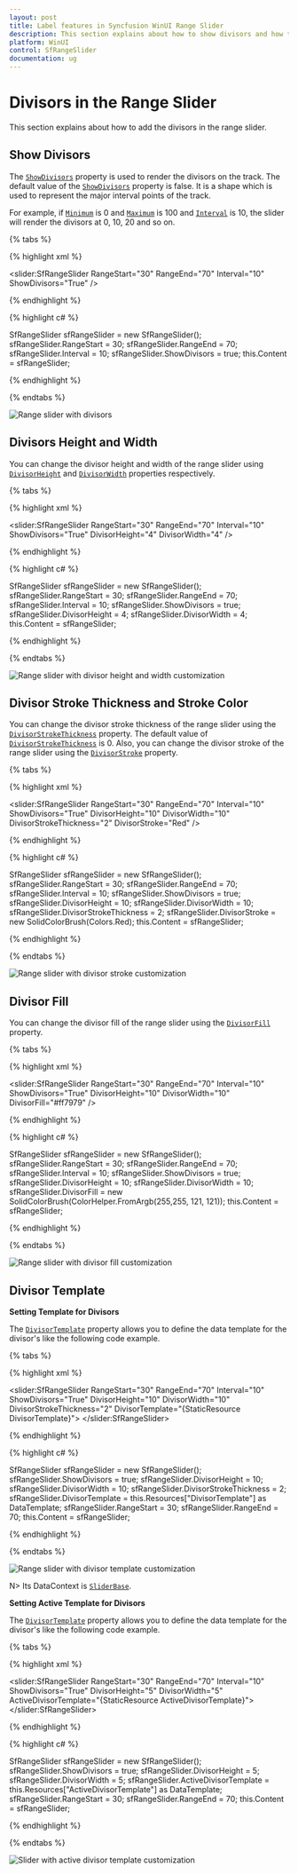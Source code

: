 ```yaml
---
layout: post
title: Label features in Syncfusion WinUI Range Slider
description: This section explains about how to show divisors and how to customize it in the Syncfusion WinUI range slider.
platform: WinUI
control: SfRangeSlider
documentation: ug
---
```


# Divisors in the Range Slider

This section explains about how to add the divisors in the range slider.

## Show Divisors

The [`ShowDivisors`](https://help.syncfusion.com/cr/winui/Syncfusion.UI.Xaml.Sliders.SliderBase.html#Syncfusion_UI_Xaml_Sliders_SliderBase_ShowDivisors) property is used to render the divisors on the track. The default value of the [`ShowDivisors`](https://help.syncfusion.com/cr/winui/Syncfusion.UI.Xaml.Sliders.SliderBase.html#Syncfusion_UI_Xaml_Sliders_SliderBase_ShowDivisors) property is false. It is a shape which is used to represent the major interval points of the track.

For example, if [`Minimum`](https://help.syncfusion.com/cr/winui/Syncfusion.UI.Xaml.Sliders.SliderBase.html#Syncfusion_UI_Xaml_Sliders_SliderBase_Minimum) is 0 and [`Maximum`](https://help.syncfusion.com/cr/winui/Syncfusion.UI.Xaml.Sliders.SliderBase.html#Syncfusion_UI_Xaml_Sliders_SliderBase_Maximum) is 100 and [`Interval`](https://help.syncfusion.com/cr/winui/Syncfusion.UI.Xaml.Sliders.SliderBase.html#Syncfusion_UI_Xaml_Sliders_SliderBase_Interval) is 10, the slider will render the divisors at 0, 10, 20 and so on.

{% tabs %}

{% highlight xml %}

<slider:SfRangeSlider RangeStart="30"
                      RangeEnd="70"
                      Interval="10"
                      ShowDivisors="True" />

{% endhighlight %}

{% highlight c# %}

SfRangeSlider sfRangeSlider = new SfRangeSlider();
sfRangeSlider.RangeStart = 30;
sfRangeSlider.RangeEnd = 70;
sfRangeSlider.Interval = 10;
sfRangeSlider.ShowDivisors = true;
this.Content = sfRangeSlider;

{% endhighlight %}

{% endtabs %}

![Range slider with divisors](images/divisors/slider-showDivisors.png)

## Divisors Height and Width

You can change the divisor height and width of the range slider using [`DivisorHeight`](https://help.syncfusion.com/cr/winui/Syncfusion.UI.Xaml.Sliders.SliderBase.html#Syncfusion_UI_Xaml_Sliders_SliderBase_DivisorHeight) and [`DivisorWidth`](https://help.syncfusion.com/cr/winui/Syncfusion.UI.Xaml.Sliders.SliderBase.html#Syncfusion_UI_Xaml_Sliders_SliderBase_DivisorWidth) properties respectively.

{% tabs %}

{% highlight xml %}

<slider:SfRangeSlider RangeStart="30"
                      RangeEnd="70"
                      Interval="10"
                      ShowDivisors="True"
                      DivisorHeight="4"
                      DivisorWidth="4" />

{% endhighlight %}

{% highlight c# %}

SfRangeSlider sfRangeSlider = new SfRangeSlider();
sfRangeSlider.RangeStart = 30;
sfRangeSlider.RangeEnd = 70;
sfRangeSlider.Interval = 10;
sfRangeSlider.ShowDivisors = true;
sfRangeSlider.DivisorHeight = 4;
sfRangeSlider.DivisorWidth = 4;
this.Content = sfRangeSlider;

{% endhighlight %}

{% endtabs %}

![Range slider with divisor height and width customization](images/divisors/slider-divisorHeightWidth.png)

## Divisor Stroke Thickness and Stroke Color

You can change the divisor stroke thickness of the range slider using the [`DivisorStrokeThickness`](https://help.syncfusion.com/cr/winui/Syncfusion.UI.Xaml.Sliders.SliderBase.html#Syncfusion_UI_Xaml_Sliders_SliderBase_DivisorStrokeThickness) property. The default value of [`DivisorStrokeThickness`](https://help.syncfusion.com/cr/winui/Syncfusion.UI.Xaml.Sliders.SliderBase.html#Syncfusion_UI_Xaml_Sliders_SliderBase_DivisorStrokeThickness) is 0. Also, you can change the divisor stroke of the range slider using the [`DivisorStroke`](https://help.syncfusion.com/cr/winui/Syncfusion.UI.Xaml.Sliders.SliderBase.html#Syncfusion_UI_Xaml_Sliders_SliderBase_DivisorStroke) property.

{% tabs %}

{% highlight xml %}

<slider:SfRangeSlider RangeStart="30"
                      RangeEnd="70"
                      Interval="10"
                      ShowDivisors="True"
                      DivisorHeight="10"
                      DivisorWidth="10"
                      DivisorStrokeThickness="2"
                      DivisorStroke="Red" />

{% endhighlight %}

{% highlight c# %}

SfRangeSlider sfRangeSlider = new SfRangeSlider();
sfRangeSlider.RangeStart = 30;
sfRangeSlider.RangeEnd = 70;
sfRangeSlider.Interval = 10;
sfRangeSlider.ShowDivisors = true;
sfRangeSlider.DivisorHeight = 10;
sfRangeSlider.DivisorWidth = 10;
sfRangeSlider.DivisorStrokeThickness = 2;
sfRangeSlider.DivisorStroke = new SolidColorBrush(Colors.Red);
this.Content = sfRangeSlider;

{% endhighlight %}

{% endtabs %}

![Range slider with divisor stroke customization](images/divisors/slider-divisorstroke.png)

## Divisor Fill

You can change the divisor fill of the range slider using the [`DivisorFill`](https://help.syncfusion.com/cr/winui/Syncfusion.UI.Xaml.Sliders.SliderBase.html#Syncfusion_UI_Xaml_Sliders_SliderBase_DivisorFill) property.

{% tabs %}

{% highlight xml %}

<slider:SfRangeSlider RangeStart="30"
                      RangeEnd="70"
                      Interval="10"
                      ShowDivisors="True"
                      DivisorHeight="10"
                      DivisorWidth="10"
                      DivisorFill="#ff7979" />

{% endhighlight %}

{% highlight c# %}

SfRangeSlider sfRangeSlider = new SfRangeSlider();
sfRangeSlider.RangeStart = 30;
sfRangeSlider.RangeEnd = 70;
sfRangeSlider.Interval = 10;
sfRangeSlider.ShowDivisors = true;
sfRangeSlider.DivisorHeight = 10;
sfRangeSlider.DivisorWidth = 10;
sfRangeSlider.DivisorFill = new SolidColorBrush(ColorHelper.FromArgb(255,255, 121, 121));
this.Content = sfRangeSlider;

{% endhighlight %}

{% endtabs %}

![Range slider with divisor fill customization](images/divisors/slider-divisorfill.png)

## Divisor Template

**Setting Template for Divisors**

The [`DivisorTemplate`](https://help.syncfusion.com/cr/winui/Syncfusion.UI.Xaml.Sliders.SliderBase.html#Syncfusion_UI_Xaml_Sliders_SliderBase_DivisorTemplate) property allows you to define the data template for the divisor's like the following code example.

{% tabs %}

{% highlight xml %}

<DataTemplate x:Key="DivisorTemplate">
    <Rectangle Height="{Binding DivisorHeight}"
               Width="{Binding DivisorWidth}"
               Fill="{ThemeResource SystemAltHighColor}"
               Stroke="{ThemeResource SystemAccentColor}"
               StrokeThickness="{Binding DivisorStrokeThickness}" />
</DataTemplate>

<slider:SfRangeSlider RangeStart="30"
                      RangeEnd="70"
                      Interval="10"
                      ShowDivisors="True"
                      DivisorHeight="10"
                      DivisorWidth="10"
                      DivisorStrokeThickness="2"
                      DivisorTemplate="{StaticResource DivisorTemplate}">
</slider:SfRangeSlider>

{% endhighlight %}

{% highlight c# %}

SfRangeSlider sfRangeSlider = new SfRangeSlider();
sfRangeSlider.ShowDivisors = true;
sfRangeSlider.DivisorHeight = 10;
sfRangeSlider.DivisorWidth = 10;
sfRangeSlider.DivisorStrokeThickness = 2;
sfRangeSlider.DivisorTemplate = this.Resources["DivisorTemplate"] as DataTemplate;
sfRangeSlider.RangeStart = 30;
sfRangeSlider.RangeEnd = 70;
this.Content = sfRangeSlider;

{% endhighlight %}

{% endtabs %}

![Range slider with divisor template customization](images/divisors/slider-divisorTemplate.png)

N> Its DataContext is [`SliderBase`](https://help.syncfusion.com/cr/winui/Syncfusion.UI.Xaml.Sliders.SliderBase.html?tabs=tabid-1).

**Setting Active Template for Divisors**

The [`DivisorTemplate`](https://help.syncfusion.com/cr/winui/Syncfusion.UI.Xaml.Sliders.SliderBase.html#Syncfusion_UI_Xaml_Sliders_SliderBase_DivisorTemplate) property allows you to define the data template for the divisor's like the following code example.

{% tabs %}

{% highlight xml %}

<DataTemplate x:Key="ActiveDivisorTemplate">
    <Rectangle Height="6"
               Width="6"
               Fill="{ThemeResource SystemAltHighColor}"
               Stroke="{ThemeResource SystemAccentColor}"
               StrokeThickness="2" />
</DataTemplate>

<slider:SfRangeSlider RangeStart="30"
                      RangeEnd="70"
                      Interval="10"
                      ShowDivisors="True"
                      DivisorHeight="5"
                      DivisorWidth="5"
                      ActiveDivisorTemplate="{StaticResource ActiveDivisorTemplate}">
</slider:SfRangeSlider>

{% endhighlight %}

{% highlight c# %}

SfRangeSlider sfRangeSlider = new SfRangeSlider();
sfRangeSlider.ShowDivisors = true;
sfRangeSlider.DivisorHeight = 5;
sfRangeSlider.DivisorWidth = 5;
sfRangeSlider.ActiveDivisorTemplate = this.Resources["ActiveDivisorTemplate"] as DataTemplate;
sfRangeSlider.RangeStart = 30;
sfRangeSlider.RangeEnd = 70;
this.Content = sfRangeSlider;

{% endhighlight %}

{% endtabs %}

![Slider with active divisor template customization](images/divisors/slider-activeDivisorTemplate.png)